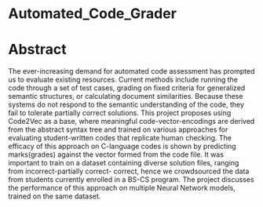 # Automated_Code_Grader


# Abstract

The ever-increasing demand for automated code assessment has prompted us to evaluate existing resources. Current methods include running the code through a set of test cases, grading on fixed criteria for generalized semantic structures, or calculating document similarities. Because these systems do not respond to the semantic understanding of the code, they fail to tolerate partially correct solutions. This project proposes using Code2Vec as a base, where meaningful code-vector-encodings are derived from the abstract syntax tree and trained on various approaches for evaluating student-written codes that replicate human checking. The efficacy of this approach on C-language codes is shown by predicting marks(grades) against the vector formed from the code file. It was important to train on a dataset containing diverse solution files, ranging from incorrect-partially correct- correct, hence we crowdsourced the data from students currently enrolled in a BS-CS program. The project discusses the performance of this approach on multiple Neural Network models, trained on the same dataset.
